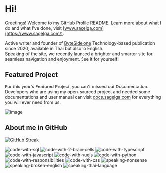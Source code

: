 # Hi!
Greetings! Welcome to my GitHub Profile README. Learn more about what I do and what I've done, visit [www.sagelga.com](https://www.sagelga.com/).

Active writer and founder of [ByteSide.one](https://byteside.one/th/) Technology-based publication since 2020, available in Thai but also to English.<br>
Speaking of the site, we recently launced a brighter and smarter site for seamless navigation and enjoyment. See it for yourself!

## Featured Project
For this year's Featured Project, you can't missed out Documentation.<br>
Developers who are using my open-sourced project and needed some documentations and user manual can visit [docs.sagelga.com](https://docs.sagelga.com/) for everything you will ever need from us.

![image](https://user-images.githubusercontent.com/13056824/155845761-8af14779-648d-465b-96d3-bb0848388c57.png)

## About me in GitHub
[![GitHub Streak](http://github-readme-streak-stats.herokuapp.com?user=sagelga&hide_border=true&date_format=j%20M%5B%20Y%5D&fire=DD2727)](https://git.io/streak-stats)

![code-with-sql](https://user-images.githubusercontent.com/13056824/155845674-0e444bd2-d62f-440b-889c-8707cc01b811.svg)
![code-with-2-brain-cells](https://user-images.githubusercontent.com/13056824/155845676-14739c48-dcfa-4485-9c48-50da538d600c.svg)
![code-with-typescript](https://user-images.githubusercontent.com/13056824/155845678-087ac3bf-8263-4344-a328-884b38a55a41.svg)
![code-with-javascript](https://user-images.githubusercontent.com/13056824/155845679-35b1c0cd-0ca7-4d0e-839d-b72618022003.svg)
![code-with-vuejs](https://user-images.githubusercontent.com/13056824/155845681-94e1762f-d9c6-4b6a-9ac4-9ad801676ac7.svg)
![code-with-python](https://user-images.githubusercontent.com/13056824/155845686-2d73db4d-7883-47e0-8e3c-7f30fcd94071.svg)
![code-with-responsibilities](https://user-images.githubusercontent.com/13056824/155845687-1e9fd293-8c5e-404c-8409-538f864428e9.svg)
![code-with-css](https://user-images.githubusercontent.com/13056824/155845689-531f0160-c1e7-4c5e-9818-964f7b73cb49.svg)
![speaking-nonsense](https://user-images.githubusercontent.com/13056824/155845682-c01ae47e-9f17-457c-8a82-42a72d354769.svg)
![speaking-broken-english](https://user-images.githubusercontent.com/13056824/155845683-e518ab8a-8696-416e-9164-152d4de0509f.svg)
![speaking-thai-language](https://user-images.githubusercontent.com/13056824/155845685-a2c5a830-d6bc-48f5-8799-4cb4f2a78253.svg)
